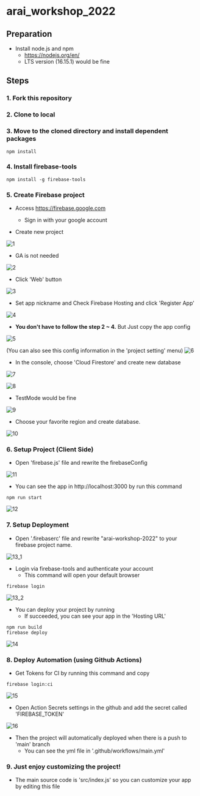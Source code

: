 # arai_workshop_2022

## Preparation

- Install node.js and npm
  - https://nodejs.org/en/
  - LTS version (16.15.1) would be fine

## Steps

### 1. Fork this repository

### 2. Clone to local

### 3. Move to the cloned directory and install dependent packages

```
npm install
```

### 4. Install firebase-tools

```
npm install -g firebase-tools
```

### 5. Create Firebase project

- Access https://firebase.google.com

  - Sign in with your google account

- Create new project

![1](https://user-images.githubusercontent.com/52741042/177836517-c5d3a35c-57f4-4ee4-a481-d8bff36f6bdb.PNG)

- GA is not needed

![2](https://user-images.githubusercontent.com/52741042/177836529-9e999881-fc6c-4a34-814b-ba253c0b6081.PNG)

- Click 'Web' button

![3](https://user-images.githubusercontent.com/52741042/177836531-743af8f0-2d97-4d56-8326-642451314008.PNG)

- Set app nickname and Check Firebase Hosting and click 'Register App'

![4](https://user-images.githubusercontent.com/52741042/177836534-91221fc4-36a7-4b42-8b06-0283da82150e.PNG)

- <b>You don't have to follow the step 2 ~ 4.</b> But Just copy the app config

![5](https://user-images.githubusercontent.com/52741042/177836539-e8e691b1-bc28-44bc-9533-444081f12781.PNG)

(You can also see this config information in the 'project setting' menu)
![6](https://user-images.githubusercontent.com/52741042/177838715-b2fa21f9-81e7-4823-84b9-00fb94e20648.PNG)

- In the console, choose 'Cloud Firestore' and create new database

![7](https://user-images.githubusercontent.com/52741042/177839474-743cba4c-c9a8-4799-aa2c-ddb3e7ba389c.PNG)

![8](https://user-images.githubusercontent.com/52741042/177839465-ec430138-c8d4-41e3-9d78-f7c849625b69.PNG)

- TestMode would be fine

![9](https://user-images.githubusercontent.com/52741042/177839472-c88ac22a-5e67-4dd6-92c0-463d2263aab7.PNG)

- Choose your favorite region and create database.

![10](https://user-images.githubusercontent.com/52741042/177839473-edc83710-4419-4e0e-91f8-58a1c96c44ae.PNG)

### 6. Setup Project (Client Side)

- Open 'firebase.js' file and rewrite the firebaseConfig

![11](https://user-images.githubusercontent.com/52741042/177872712-29fe99c9-f5a1-45b4-b475-3bd71914e33a.PNG)

- You can see the app in http://localhost:3000 by run this command

```
npm run start
```

![12](https://user-images.githubusercontent.com/52741042/177872716-594dde22-79ce-4a20-a05a-e607b2678dcb.PNG)

### 7. Setup Deployment

- Open '.firebaserc' file and rewrite "arai-workshop-2022" to your firebase project name.

![13_1](https://user-images.githubusercontent.com/52741042/177873285-09de58b1-a433-472a-9a3e-ff1ae939bed5.PNG)

- Login via firebase-tools and authenticate your account
  - This command will open your default browser

```
firebase login
```

![13_2](https://user-images.githubusercontent.com/52741042/177873284-a5095fb4-3aff-4e80-a699-391bd2d09f91.PNG)

- You can deploy your project by running
  - If succeeded, you can see your app in the 'Hosting URL'

```
npm run build
firebase deploy
```

![14](https://user-images.githubusercontent.com/52741042/177872718-b56cebb5-5a0b-4585-94af-c7141ebde61d.PNG)

### 8. Deploy Automation (using Github Actions)

- Get Tokens for CI by running this command and copy

```
firebase login:ci
```

![15](https://user-images.githubusercontent.com/52741042/177872720-19f2e9b1-d1ac-4ced-a62d-7dc461b210d1.PNG)

- Open Action Secrets settings in the github and add the secret called 'FIREBASE_TOKEN'

![16](https://user-images.githubusercontent.com/52741042/177872724-239bb2a0-87c1-416d-964e-da07cb34571d.PNG)

- Then the project will automatically deployed when there is a push to 'main' branch
  - You can see the yml file in '.github/workflows/main.yml'

### 9. Just enjoy customizing the project!

- The main source code is 'src/index.js' so you can customize your app by editing this file
